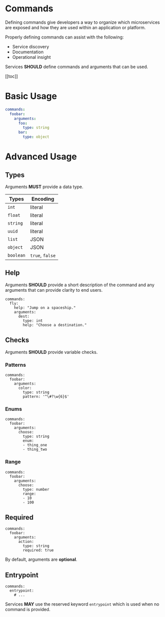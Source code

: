# Commands
Defining commands give developers a way to organize which microservices are exposed and how they are used within an application or platform.

Properly defining commands can assist with the following:
  - Service discovery
  - Documentation
  - Operational insight

Services **SHOULD** define commands and arguments that can be used.

[[toc]]


# Basic Usage

```yaml
commands:
  foobar:
    arguments:
      foo:
        type: string
      bar:
        type: object
```

# Advanced Usage

## Types

Arguments **MUST** provide a data type.

| Types     | Encoding        |
| --------- | --------------- |
| `int`     | literal         |
| `float`   | literal         |
| `string`  | literal         |
| `uuid`    | literal         |
| `list`    | JSON            |
| `object`  | JSON            |
| `boolean` | `true`, `false` |


## Help

Arguments **SHOULD** provide a short description of the command and any arguments that can provide clarity to end users.

```yaml{3,7}
commands:
  fly:
    help: "Jump on a spaceship."
    arguments:
      dest:
        type: int
        help: "Choose a destination."
```

## Checks

Arguments **SHOULD** provide variable checks.

### Patterns

```yaml{6}
commands:
  foobar:
    arguments:
      color:
        type: string
        pattern: '^\#?\w{6}$'
```

### Enums

```yaml{6}
commands:
  foobar:
    arguments:
      choose:
        type: string
        enum:
        - thing_one
        - thing_two
```

### Range

```yaml{6,7,8}
commands:
  foobar:
    arguments:
      choose:
        type: number
        range:
        - 10
        - 100
```

## Required

```yaml{6}
commands:
  foobar:
    arguments:
      action:
        type: string
        required: true
```

By default, arguments are **optional**.


## Entrypoint

```yaml{2}
commands:
  entrypoint:
    # ...
```

Services **MAY** use the reserved keyword `entrypoint` which is used when no command is provided.

